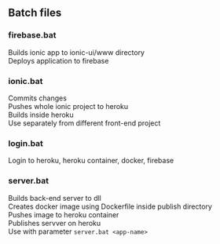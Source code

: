 ## Batch files

### firebase.bat
Builds ionic app to ionic-ui/www directory  
Deploys application to firebase  


### ionic.bat
Commits changes  
Pushes whole ionic project to heroku  
Builds inside heroku  
Use separately from different front-end project  


### login.bat
Login to heroku, heroku container, docker, firebase  


### server.bat
Builds back-end server to dll  
Creates docker image using Dockerfile inside publish directory  
Pushes image to heroku container  
Publishes servver on heroku  
Use with parameter `server.bat <app-name>`  

  
